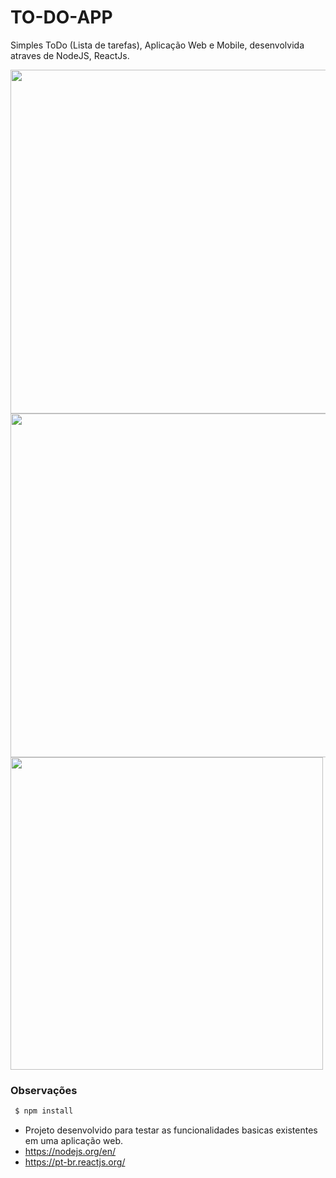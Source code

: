 # TO-DO-APP

Simples ToDo (Lista de tarefas), Aplicação Web e Mobile, desenvolvida atraves de NodeJS, ReactJs.

<img src="https://github.com/cherobim22/TO-DO-APP/blob/master/images/todo1.png" width="550">
<img src="https://github.com/cherobim22/TO-DO-APP/blob/master/images/todo2.png"  width="550">
<img src="https://github.com/cherobim22/TO-DO-APP/blob/master/images/todo3.png" width="500">

### Observações

```sh
 $ npm install
```

- Projeto desenvolvido para testar as funcionalidades basicas existentes em uma aplicação web.
- https://nodejs.org/en/
- https://pt-br.reactjs.org/

   
